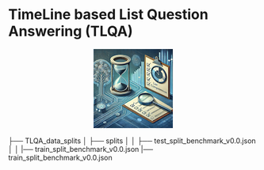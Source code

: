 # TimeLine based List Question Answering (TLQA)

<p align="center">
  <img src="tlqa_2.png" />
</p>



├── TLQA_data_splits
│   ├── splits
│   │   ├── test_split_benchmark_v0.0.json
│   │   |── train_split_benchmark_v0.0.json
        |── train_split_benchmark_v0.0.json
